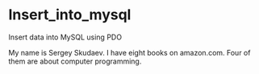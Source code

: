 # Insert_into_mysql
Insert data into MySQL using PDO

My name is Sergey Skudaev. I have eight books on amazon.com. Four of them are about computer programming.
